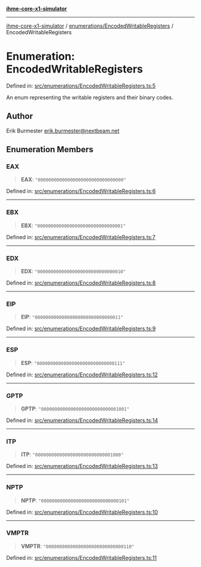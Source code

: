 [**ihme-core-x1-simulator**](../../../README.md)

***

[ihme-core-x1-simulator](../../../modules.md) / [enumerations/EncodedWritableRegisters](../README.md) / EncodedWritableRegisters

# Enumeration: EncodedWritableRegisters

Defined in: [src/enumerations/EncodedWritableRegisters.ts:5](https://github.com/ProgrammIt/CPU-Simulator/blob/1018f35141b4ad3f48781b12aa9e5f0ba9cc7301/src/enumerations/EncodedWritableRegisters.ts#L5)

An enum representing the writable registers and their binary codes.

## Author

Erik Burmester <erik.burmester@nextbeam.net>

## Enumeration Members

### EAX

> **EAX**: `"00000000000000000000000000000000"`

Defined in: [src/enumerations/EncodedWritableRegisters.ts:6](https://github.com/ProgrammIt/CPU-Simulator/blob/1018f35141b4ad3f48781b12aa9e5f0ba9cc7301/src/enumerations/EncodedWritableRegisters.ts#L6)

***

### EBX

> **EBX**: `"00000000000000000000000000000001"`

Defined in: [src/enumerations/EncodedWritableRegisters.ts:7](https://github.com/ProgrammIt/CPU-Simulator/blob/1018f35141b4ad3f48781b12aa9e5f0ba9cc7301/src/enumerations/EncodedWritableRegisters.ts#L7)

***

### EDX

> **EDX**: `"00000000000000000000000000000010"`

Defined in: [src/enumerations/EncodedWritableRegisters.ts:8](https://github.com/ProgrammIt/CPU-Simulator/blob/1018f35141b4ad3f48781b12aa9e5f0ba9cc7301/src/enumerations/EncodedWritableRegisters.ts#L8)

***

### EIP

> **EIP**: `"00000000000000000000000000000011"`

Defined in: [src/enumerations/EncodedWritableRegisters.ts:9](https://github.com/ProgrammIt/CPU-Simulator/blob/1018f35141b4ad3f48781b12aa9e5f0ba9cc7301/src/enumerations/EncodedWritableRegisters.ts#L9)

***

### ESP

> **ESP**: `"00000000000000000000000000000111"`

Defined in: [src/enumerations/EncodedWritableRegisters.ts:12](https://github.com/ProgrammIt/CPU-Simulator/blob/1018f35141b4ad3f48781b12aa9e5f0ba9cc7301/src/enumerations/EncodedWritableRegisters.ts#L12)

***

### GPTP

> **GPTP**: `"00000000000000000000000000001001"`

Defined in: [src/enumerations/EncodedWritableRegisters.ts:14](https://github.com/ProgrammIt/CPU-Simulator/blob/1018f35141b4ad3f48781b12aa9e5f0ba9cc7301/src/enumerations/EncodedWritableRegisters.ts#L14)

***

### ITP

> **ITP**: `"00000000000000000000000000001000"`

Defined in: [src/enumerations/EncodedWritableRegisters.ts:13](https://github.com/ProgrammIt/CPU-Simulator/blob/1018f35141b4ad3f48781b12aa9e5f0ba9cc7301/src/enumerations/EncodedWritableRegisters.ts#L13)

***

### NPTP

> **NPTP**: `"00000000000000000000000000000101"`

Defined in: [src/enumerations/EncodedWritableRegisters.ts:10](https://github.com/ProgrammIt/CPU-Simulator/blob/1018f35141b4ad3f48781b12aa9e5f0ba9cc7301/src/enumerations/EncodedWritableRegisters.ts#L10)

***

### VMPTR

> **VMPTR**: `"00000000000000000000000000000110"`

Defined in: [src/enumerations/EncodedWritableRegisters.ts:11](https://github.com/ProgrammIt/CPU-Simulator/blob/1018f35141b4ad3f48781b12aa9e5f0ba9cc7301/src/enumerations/EncodedWritableRegisters.ts#L11)
